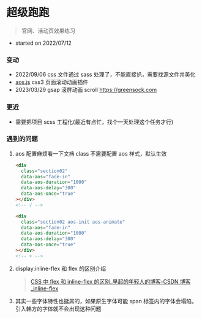 # 超级跑跑

> 官网、活动页效果练习

- started on 2022/07/12

### 变动

- 2022/09/06 css 文件通过 sass 处理了，不能直接扒，需要找源文件并美化
- [aos.js](https://michalsnik.github.io/aos/) css3 页面滚动动画插件
- 2023/03/29 gsap 滚屏动画 scroll https://greensock.com

### 更近

- 需要把项目 scss 工程化(最近有点忙，找个一天处理这个任务才行)

### 遇到的问题

1. aos 配置麻烦看一下文档 class 不需要配置 aos 样式，默认生效

   ```html
   <div
     class="section02"
     data-aos="fade-in"
     data-aos-duration="1000"
     data-aos-delay="300"
     data-aos-once="true"
   ></div>
   <!-- √ -->

   <div
     class="section02 aos-init aos-animate"
     data-aos="fade-in"
     data-aos-duration="1000"
     data-aos-delay="300"
     data-aos-once="true"
   ></div>
   <!-- × -->
   ```

2. display:inline-flex 和 flex 的区别介绍

   > [CSS 中 flex 和 inline-flex 的区别\_早起的年轻人的博客-CSDN 博客\_inline-flex](https://blog.csdn.net/zl18603543572/article/details/108309273)

3. 其实一些字体特性也挺屌的，如果原生字体可能 span 标签内的字体会塌陷，引入韩方的字体就不会出现这种问题
